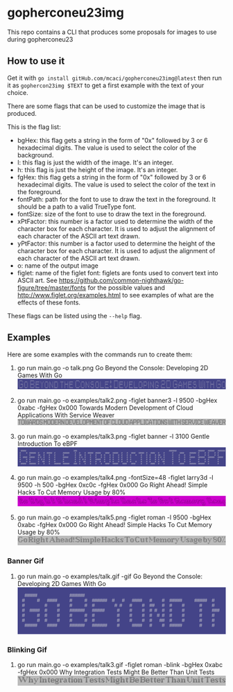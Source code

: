 # gopherconeu23img
This repo contains a CLI that produces some proposals for images to use during gopherconeu23

## How to use it

Get it with `go install gitHub.com/mcaci/gopherconeu23img@latest` then run it as `gophercon23img $TEXT` to get a first example with the text of your choice.

There are some flags that can be used to customize the image that is produced.

This is the flag list:

- bgHex: this flag gets a string in the form of "0x" followed by 3 or 6 hexadecimal digits. The value is used to select the color of the background.
- l: this flag is just the width of the image. It's an integer.
- h: this flag is just the height of the image. It's an integer.
- fgHex: this flag gets a string in the form of "0x" followed by 3 or 6 hexadecimal digits. The value is used to select the color of the text in the foreground.
- fontPath: path for the font to use to draw the text in the foreground. It should be a path to a valid TrueType font.
- fontSize: size of the font to use to draw the text in the foreground.
- xPtFactor: this number is a factor used to determine the width of the character box for each character. It is used to adjust the alignment of each character of the ASCII art text drawn.
- yPtFactor: this number is a factor used to determine the height of the character box for each character. It is used to adjust the alignment of each character of the ASCII art text drawn.
- o: name of the output image
- figlet: name of the figlet font: figlets are fonts used to convert text into ASCII art. See https://github.com/common-nighthawk/go-figure/tree/master/fonts for the possible values and http://www.figlet.org/examples.html to see examples of what are the effects of these fonts.

These flags can be listed using the `--help` flag.

## Examples

Here are some examples with the commands run to create them:

1. go run main.go -o talk.png Go Beyond the Console: Developing 2D Games With Go
![Example 1](./examples/talk.png)

2. go run main.go -o examples/talk2.png -figlet banner3 -l 9500 -bgHex 0xabc -fgHex 0x000 Towards Modern Development of Cloud Applications With Service Weaver
![Example 2](./examples/talk2.png)

3. go run main.go -o examples/talk3.png -figlet banner -l 3100 Gentle Introduction To eBPF
![Example 3](./examples/talk3.png)

4. go run main.go -o examples/talk4.png -fontSize=48 -figlet larry3d -l 9500 -h 500 -bgHex 0xc0c -fgHex 0x000 Go Right Ahead! Simple Hacks To Cut Memory Usage by 80%
![Example 4](./examples/talk4.png)

5. go run main.go -o examples/talk5.png -figlet roman -l 9500 -bgHex 0xabc -fgHex 0x000 Go Right Ahead! Simple Hacks To Cut Memory Usage by 80%
![Example 5](./examples/talk5.png)

### Banner Gif

1. go run main.go -o examples/talk.gif -gif Go Beyond the Console: Developing 2D Games With Go
![Example 1](./examples/talk.gif)

### Blinking Gif

1. go run main.go -o examples/talk3.gif -figlet roman -blink -bgHex 0xabc -fgHex 0x000 Why Integration Tests Might Be Better Than Unit Tests
![Example 1](./examples/talk3.gif)

